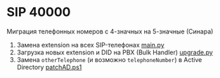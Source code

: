 # SIP 40000

Миграция телефонных номеров
с 4-значных
на 5-значные (Синара)

1. Замена extension на всех SIP-телефонах [main.py](main.py)
2. Загрузка новых extension и DID на PBX (Bulk Handler) [upgrade.py](upgrade.py)
3. Замена `otherTelephone` (и возможно `telephoneNumber`) в Active Directory [patchAD.ps1](patchAD.ps1)
